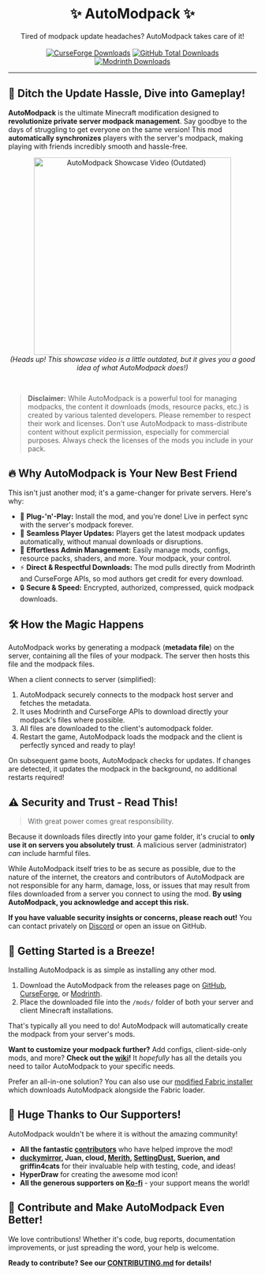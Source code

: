 <h1 align="center">
    ✨ AutoModpack ✨
</h1>
<p align="center">
    Tired of modpack update headaches? AutoModpack takes care of it!
    <br/>
    <br/>
    <a href="https://www.curseforge.com/minecraft/mc-mods/automodpack"><img src="http://cf.way2muchnoise.eu/639211.svg" alt="CurseForge Downloads"></a>
    <a href="https://github.com/Skidamek/AutoModpack/releases"><img src="https://img.shields.io/github/downloads/skidamek/automodpack/total?style=round&logo=github" alt="GitHub Total Downloads"></a>
    <a href="https://modrinth.com/mod/automodpack"><img src="https://img.shields.io/modrinth/dt/k68glP2e?logo=modrinth&label=&style=flat&color=242629" alt="Modrinth Downloads"></a>
</p>

---

## 🤯 Ditch the Update Hassle, Dive into Gameplay!

**AutoModpack** is the ultimate Minecraft modification designed to **revolutionize private server modpack management**. Say goodbye to the days of struggling to get everyone on the same version! This mod **automatically synchronizes** players with the server's modpack, making playing with friends incredibly smooth and hassle-free.

<p align="center">
    <a href="https://youtu.be/lPPzaNPn8g8" target="_blank">
        <img src="https://img.youtube.com/vi/lPPzaNPn8g8/0.jpg" alt="AutoModpack Showcase Video (Outdated)" width="400">
    </a>
    <br>
    <i>(Heads up! This showcase video is a little outdated, but it gives you a good idea of what AutoModpack does!)</i>
</p>

<br>

> **Disclaimer:** While AutoModpack is a powerful tool for managing modpacks, the content it downloads (mods, resource packs, etc.) is created by various talented developers. Please remember to respect their work and licenses. Don't use AutoModpack to mass-distribute content without explicit permission, especially for commercial purposes. Always check the licenses of the mods you include in your pack.

## 🔥 Why AutoModpack is Your New Best Friend

This isn't just another mod; it's a game-changer for private servers. Here's why:

*   🔌 **Plug-'n'-Play:** Install the mod, and you're done! Live in perfect sync with the server's modpack forever.
*   🔄 **Seamless Player Updates:** Players get the latest modpack updates automatically, without manual downloads or disruptions.
*   🚀 **Effortless Admin Management:** Easily manage mods, configs, resource packs, shaders, and more. Your modpack, your control.
*   ⚡️ **Direct & Respectful Downloads:** The mod pulls directly from Modrinth and CurseForge APIs, so mod authors get credit for every download.
*   🔒 **Secure & Speed:** Encrypted, authorized, compressed, quick modpack downloads.

## 🛠️ How the Magic Happens

AutoModpack works by generating a modpack (**metadata file**) on the server, containing all the files of your modpack. The server then hosts this file and the modpack files.

When a client connects to server (simplified):

1.  AutoModpack securely connects to the modpack host server and fetches the metadata.
2.  It uses Modrinth and CurseForge APIs to download directly your modpack's files where possible.
3.  All files are downloaded to the client's automodpack folder.
4.  Restart the game, AutoModpack loads the modpack and the client is perfectly synced and ready to play!

On subsequent game boots, AutoModpack checks for updates. If changes are detected, it updates the modpack in the background, no additional restarts required!

## ⚠️ Security and Trust - Read This!

> With great power comes great responsibility.

Because it downloads files directly into your game folder, it's crucial to **only use it on servers you absolutely trust**. A malicious server (administrator) *can* include harmful files.

While AutoModpack itself tries to be as secure as possible, due to the nature of the internet, the creators and contributors of AutoModpack are not responsible for any harm, damage, loss, or issues that may result from files downloaded from a server you connect to using the mod. **By using AutoModpack, you acknowledge and accept this risk.**

**If you have valuable security insights or concerns, please reach out!** You can contact privately on [Discord](https://discordapp.com/users/464522287618457631) or open an issue on GitHub.
## 🚀 Getting Started is a Breeze!

Installing AutoModpack is as simple as installing any other mod.

1.  Download the AutoModpack from the releases page on [GitHub](https://github.com/Skidamek/AutoModpack/releases), [CurseForge](https://www.curseforge.com/minecraft/mc-mods/automodpack), or [Modrinth](https://modrinth.com/mod/automodpack).
2.  Place the downloaded file into the `/mods/` folder of both your server and client Minecraft installations.

That's typically all you need to do! AutoModpack will automatically create the modpack from your server's mods.

**Want to customize your modpack further?** Add configs, client-side-only mods, and more? **Check out the [wiki](https://github.com/Skidamek/AutoModpack/wiki)!** It *hopefully* has all the details you need to tailor AutoModpack to your specific needs.

Prefer an all-in-one solution? You can also use our [modified Fabric installer](https://github.com/Skidamek/AutoModpack-Installer/releases/tag/Latest) which downloads AutoModpack alongside the Fabric loader.

## 🙏 Huge Thanks to Our Supporters!

AutoModpack wouldn't be where it is without the amazing community!

*   **All the fantastic [contributors](https://github.com/Skidamek/AutoModpack/graphs/contributors)** who have helped improve the mod!
*   **[duckymirror](https://github.com/duckymirror), Juan, cloud, [Merith](https://github.com/Merith-TK), [SettingDust](https://github.com/SettingDust), Suerion, and griffin4cats** for their invaluable help with testing, code, and ideas!
*   **HyperDraw** for creating the awesome mod icon!
*   **All the generous supporters on [Ko-fi](https://ko-fi.com/skidam)** - your support means the world!

## 💖 Contribute and Make AutoModpack Even Better!

We love contributions! Whether it's code, bug reports, documentation improvements, or just spreading the word, your help is welcome.

**Ready to contribute? See our [CONTRIBUTING.md](CONTRIBUTING.md) for details!**
